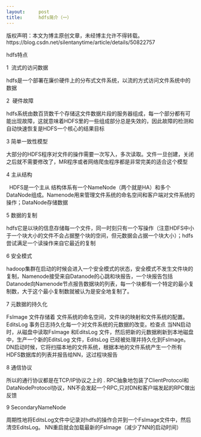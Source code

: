 ```yaml
---
layout:     post
title:      hdfs简介（一）
---
```

<div id="article_content" class="article_content clearfix csdn-tracking-statistics" data-pid="blog" data-mod="popu_307" data-dsm="post">
								<div class="article-copyright">
					版权声明：本文为博主原创文章，未经博主允许不得转载。					https://blog.csdn.net/silentanytime/article/details/50822757				</div>
								            <link rel="stylesheet" href="https://csdnimg.cn/release/phoenix/template/css/ck_htmledit_views-f76675cdea.css">
						<div class="htmledit_views" id="content_views">
                
<p>hdfs特点</p>
<p>1  流式的访问数据</p>
<p><span></span>hdfs是一个部署在廉价硬件上的分布式文件系统，以流的方式访问文件系统中的数据</p>
<p>2  硬件故障  </p>
<p><span></span>hdfs系统由数百货数千个存储这文件数据片段的服务器组成，每一个部分都有可能出现故障，这就意味着HDFS里的一些组成部分总是失效的，因此故障的检测和自动快速恢复是HDFS一个核心的结果目标</p>
<p>3 简单一致性模型</p>
<p><span></span>大部分的HDFS程序对文件的操作需要一次写入，多次读取。文件一旦创建，关闭之后就不需要修改了，MR程序或者网络爬虫程序都是非常完美的适合这个模型</p>
<p>4 主从结构</p>
<p> <span> </span>HDFS是一个主从 结构体系有一个NameNode（两个就是HA）和多个DataNode组成。Namenode用来管理文件系统的命名空间和客户端对文件系统的操作；DataNode存储数据</p>
<p>5 数据的复制</p>
<p><span></span>hdfs它是以块的信息存储每一个文件，同一时刻只有一个写操作（注意HDFS中小于一个块大小的文件不会占据整个块的空间，但元数据会占据一个块大小）；hdfs尝试满足一个读操作来自它最近的复制</p>
<p>6 安全模式</p>
<p><span></span>hadoop集群在启动的时候会进入一个安全模式的状态，安全模式不发生文件块的复制，Namenode接受来自Datanode的心跳和块报告，一个块报告包括Datanode向Namenode节点报告数据块的列表，每一个块都有一个特定的最小复制数，大于这个最小复制数就被认为是安全地复制了。</p>
<p>7 元数据的持久化</p>
<p><span></span>FsImage 文件存储着 文件系统的命名空间，文件块的映射和文件系统的配置。EditsLog 事务日志持久化每一个对文件系统的元数据的改变。检查点 当NN启动时，从磁盘中读取FsImage 和EditsLog 文件，然后把新的元数据刷新到本地磁盘中，生产一个新的EditsLog 文件，EditsLog 已经被处理并持久化到FsImage。DN启动时候，它将扫描本地的文件系统，根据本地的文件系统产生一个所有HDFS数据库的列表并报告给NN，这过程块报告 </p>
<p>8 通信协议</p>
<p><span></span>所以的通行协议都是在TCP/IP协议之上的 . RPC抽象地包装了ClientProtocol和DataNodeProtocol协议，NN不会发起一个RPC,只对DN和客户端发起的RPC做出反馈</p>
<p>9 SecondaryNameNode</p>
<p><span></span>周期性地将EditsLog文件中记录对hdfs的操作合并到一个FsImage文件中，然后清空EditsLog。 NN重启就会加载最新的FsImage（减少了NN的启动时间）</p>
            </div>
                </div>